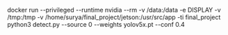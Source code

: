 docker run --privileged --runtime nvidia --rm  -v /data:/data -e DISPLAY -v /tmp:/tmp -v /home/surya/final_project/jetson:/usr/src/app -ti final_project python3 detect.py --source 0 --weights yolov5x.pt --conf 0.4